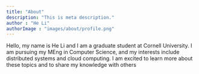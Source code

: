 ```yaml
---
title: "About"
description: "This is meta description."
author : "He Li"
authorImage : "images/about/profile.png"
---
```


Hello, my name is He Li and I am a graduate student at Cornell University. I am pursuing my MEng in Computer Science, and my interests include distributed systems and cloud computing. I am excited to learn more about these topics and to share my knowledge with others
